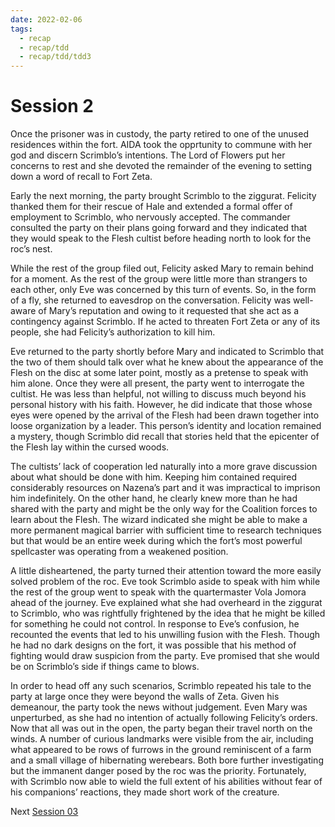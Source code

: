 ```yaml
---
date: 2022-02-06
tags:
  - recap
  - recap/tdd
  - recap/tdd/tdd3
---
```

# Session 2

Once the prisoner was in custody, the party retired to one of the unused residences within the fort. AIDA took the opprtunity to commune with her god and discern Scrimblo’s intentions. The Lord of Flowers put her concerns to rest and she devoted the remainder of the evening to setting down a word of recall to Fort Zeta.

Early the next morning, the party brought Scrimblo to the ziggurat. Felicity thanked them for their rescue of Hale and extended a formal offer of employment to Scrimblo, who nervously accepted. The commander consulted the party on their plans going forward and they indicated that they would speak to the Flesh cultist before heading north to look for the roc’s nest.

While the rest of the group filed out, Felicity asked Mary to remain behind for a moment. As the rest of the group were little more than strangers to each other, only Eve was concerned by this turn of events. So, in the form of a fly, she returned to eavesdrop on the conversation. Felicity was well-aware of Mary’s reputation and owing to it requested that she act as a contingency against Scrimblo. If he acted to threaten Fort Zeta or any of its people, she had Felicity’s authorization to kill him.

Eve returned to the party shortly before Mary and indicated to Scrimblo that the two of them should talk over what he knew about the appearance of the Flesh on the disc at some later point, mostly as a pretense to speak with him alone. Once they were all present, the party went to interrogate the cultist. He was less than helpful, not willing to discuss much beyond his personal history with his faith. However, he did indicate that those whose eyes were opened by the arrival of the Flesh had been drawn together into loose organization by a leader. This person’s identity and location remained a mystery, though Scrimblo did recall that stories held that the epicenter of the Flesh lay within the cursed woods.

The cultists’ lack of cooperation led naturally into a more grave discussion about what should be done with him. Keeping him contained required considerably resources on Nazena’s part and it was impractical to imprison him indefinitely. On the other hand, he clearly knew more than he had shared with the party and might be the only way for the Coalition forces to learn about the Flesh. The wizard indicated she might be able to make a more permanent magical barrier with sufficient time to research techniques but that would be an entire week during which the fort’s most powerful spellcaster was operating from a weakened position.

A little disheartened, the party turned their attention toward the more easily solved problem of the roc. Eve took Scrimblo aside to speak with him while the rest of the group went to speak with the quartermaster Vola Jomora ahead of the journey. Eve explained what she had overheard in the ziggurat to Scrimblo, who was rightfully frightened by the idea that he might be killed for something he could not control. In response to Eve’s confusion, he recounted the events that led to his unwilling fusion with the Flesh. Though he had no dark designs on the fort, it was possible that his method of fighting would draw suspicion from the party. Eve promised that she would be on Scrimblo’s side if things came to blows.

In order to head off any such scenarios, Scrimblo repeated his tale to the party at large once they were beyond the walls of Zeta. Given his demeanour, the party took the news without judgement. Even Mary was unperturbed, as she had no intention of actually following Felicity’s orders. Now that all was out in the open, the party began their travel north on the winds. A number of curious landmarks were visible from the air, including what appeared to be rows of furrows in the ground reminiscent of a farm and a small village of hibernating werebears. Both bore further investigating but the immanent danger posed by the roc was the priority. Fortunately, with Scrimblo now able to wield the full extent of his abilities without fear of his companions’ reactions, they made short work of the creature.

Next
[Session 03](Recaps/Auril%20Adventures/Campaign%203%20-%20A%20Wasteland%20of%20Flesh/Session%2003.md)